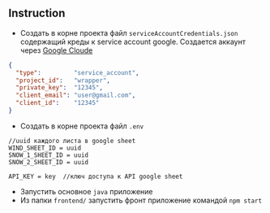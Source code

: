 ## Instruction
- Создать в корне проекта файл `serviceAccountCredentials.json` содержащий креды к service account google. Создается аккаунт через [Google Cloude](https://console.cloud.google.com/)  
```json
{  
  "type":         "service_account",  
  "project_id":   "wrapper",  
  "private_key":  "12345",  
  "client_email": "user@gmail.com",  
  "client_id":    "12345"  
}
```
- Создать в корне проекта файл `.env` 
```
//uuid каждого листа в google sheet
WIND_SHEET_ID = uuid  
SNOW_1_SHEET_ID = uuid  
SNOW_2_SHEET_ID = uuid  
   
API_KEY = key  //ключ доступа к API google sheet
```
- Запустить основное `java` приложение
- Из папки `frontend/` запустить фронт приложение командой `npm start` 
